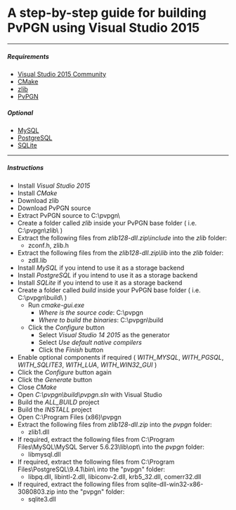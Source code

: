 # A step-by-step guide for building PvPGN using Visual Studio 2015
---

##### Requirements
- [Visual Studio 2015 Community](https://www.visualstudio.com/products/visual-studio-community-vs)
- [CMake](https://cmake.org/download/)
- [zlib](http://zlib.net/)
- [PvPGN](https://github.com/pvpgn/pvpgn-server)
 
##### Optional
- [MySQL](http://dev.mysql.com/downloads/mysql/)
- [PostgreSQL](http://www.postgresql.org/download/windows/)
- [SQLite](https://sqlite.org/download.html)
---

##### Instructions
- Install *Visual Studio 2015*
- Install *CMake*
- Download zlib
- Download PvPGN source
- Extract PvPGN source to C:\pvpgn\
- Create a folder called *zlib* inside your PvPGN base folder ( i.e. C:\pvpgn\zlib\ )
- Extract the following files from *zlib128-dll.zip\include* into the *zlib* folder:
    - zconf.h, zlib.h
- Extract the following files from the *zlib128-dll.zip\lib* into the *zlib* folder:
    - zdll.lib
- Install *MySQL* if you intend to use it as a storage backend
- Install *PostgreSQL* if you intend to use it as a storage backend
- Install *SQLite* if you intend to use it as a storage backend
- Create a folder called *build* inside your PvPGN base folder ( i.e. C:\pvpgn\build\ )
	- Run *cmake-gui.exe*
		- *Where is the source code*: C:\pvpgn
		- *Where to build the binaries*: C:\pvpgn\build
	- Click the *Configure* button
		- Select *Visual Studio 14 2015* as the generator
		- Select *Use default native compilers*
		- Click the *Finish* button
- Enable optional components if required ( *WITH_MYSQL*, *WITH_PGSQL*, *WITH_SQLITE3*, *WITH_LUA*, *WITH_WIN32_GUI* )
- Click the *Configure* button again
- Click the *Generate* button
- Close *CMake*
- Open *C:\pvpgn\build\pvpgn.sln* with Visual Studio
- Build the *ALL_BUILD* project
- Build the *INSTALL* project
- Open C:\Program Files (x86)\pvpgn
- Extract the following files from *zlib128-dll.zip* into the *pvpgn* folder:
    - zlib1.dll
- If required, extract the following files from C:\Program Files\MySQL\MySQL Server 5.6.23\lib\opt\ into the *pvpgn* folder:
    - libmysql.dll 
- If required, extract the following files from C:\Program Files\PostgreSQL\9.4.1\bin\ into the "pvpgn" folder:
    - libpq.dll, libintl-2.dll, libiconv-2.dll, krb5_32.dll, comerr32.dll
- If required, extract the following files from sqlite-dll-win32-x86-3080803.zip into the "pvpgn" folder:
    - sqlite3.dll

